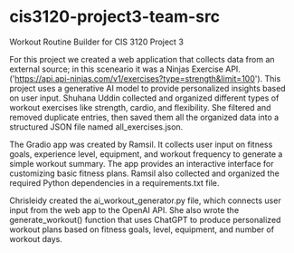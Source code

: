 # cis3120-project3-team-src
Workout Routine Builder for CIS 3120 Project 3

For this project we created a web application that collects data from an external source; in this sceneario it was a Ninjas Exercise API. ('https://api.api-ninjas.com/v1/exercises?type=strength&limit=100'). This project uses a generative AI model to provide personalized insights based on user input. Shuhana Uddin collected and organized different types of workout exercises like strength, cardio, and flexibility. She filtered and removed duplicate entries, then saved them all the organized data into a structured JSON file named all_exercises.json. 

The Gradio app was created by Ramsil. It collects user input on fitness goals, experience level, equipment, and workout frequency to generate a simple workout summary. The app provides an interactive interface for customizing basic fitness plans. Ramsil also collected and organized the required Python dependencies in a requirements.txt file.

Chrisleidy created the ai_workout_generator.py file, which connects user input from the web app to the OpenAI API. She also wrote the generate_workout() function that uses ChatGPT to produce personalized workout plans based on fitness goals, level, equipment, and number of workout days.
